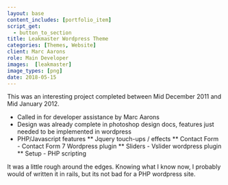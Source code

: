 ```yaml
---
layout: base
content_includes: [portfolio_item]
script_get:
  - button_to_section
title: Leakmaster Wordpress Theme
categories: [Themes, Website]
client: Marc Aarons
role: Main Developer
images:  [leakmaster]
image_types: [png]
date: 2018-05-15
---
```


This was an interesting project completed between Mid December 2011 and Mid January 2012.

* Called in for developer assistance by Marc Aarons
* Design was already complete in photoshop design docs, features just needed to be implemented in wordpress
* PHP/Javascript features
** Jquery touch-ups / effects
** Contact Form - Contact Form 7 Wordpress plugin
** Sliders - Vslider wordpress plugin
** Setup - PHP scripting

It was a little rough around the edges. Knowing what I know now, I probably would of written it in rails, but its not bad for a PHP wordpress site.
